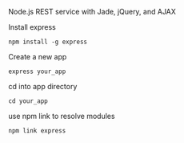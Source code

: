 Node.js REST service with Jade, jQuery, and AJAX

Install express

	npm install -g express

Create a new app

	express your_app

cd into app directory

	cd your_app

use npm link to resolve modules

	npm link express